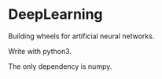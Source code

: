 # DeepLearning
Building wheels for artificial neural networks.

Write with python3.

The only dependency is numpy.
